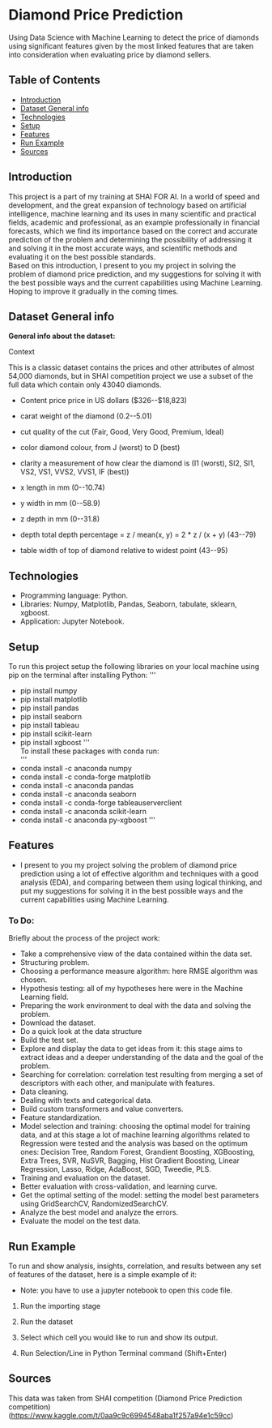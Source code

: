 # Diamond Price Prediction
Using Data Science with Machine Learning to detect the price of diamonds using significant features given by the most linked features that are taken into consideration when evaluating price by diamond sellers.

## Table of Contents
* [Introduction](#introduction)
* [Dataset General info](#dataset-general-info)
* [Technologies](#technologies)
* [Setup](#setup)
* [Features](#features)
* [Run Example](#run-example)
* [Sources](#sources)

## Introduction
This project is a part of my training at SHAI FOR AI.
In a world of speed and development, and the great expansion of technology based on artificial intelligence, machine learning and its uses in many scientific and practical fields, academic and professional, as an example professionally in financial forecasts, which we find its importance based on the correct and accurate prediction of the problem and determining the possibility of addressing it and solving it in the most accurate ways, and scientific methods and evaluating it on the best possible standards.\
Based on this introduction, I present to you my project in solving the problem of diamond price prediction, and my suggestions for solving it with the best possible ways and the current capabilities using Machine Learning.\
Hoping to improve it gradually in the coming times.

## Dataset General info
**General info about the dataset:**

Context

This is a classic dataset contains the prices and other attributes of almost 54,000 diamonds, but in SHAI competition project we use a subset of the full data which contain only 43040 diamonds.

* Content price price in US dollars (\$326--\$18,823)

* carat weight of the diamond (0.2--5.01)

* cut quality of the cut (Fair, Good, Very Good, Premium, Ideal)

* color diamond colour, from J (worst) to D (best)

* clarity a measurement of how clear the diamond is (I1 (worst), SI2, SI1, VS2, VS1, VVS2, VVS1, IF (best))

* x length in mm (0--10.74)

* y width in mm (0--58.9)

* z depth in mm (0--31.8)

* depth total depth percentage = z / mean(x, y) = 2 * z / (x + y) (43--79)

* table width of top of diamond relative to widest point (43--95)

## Technologies
* Programming language: Python.
* Libraries: Numpy, Matplotlib, Pandas, Seaborn, tabulate, sklearn, xgboost. 
* Application: Jupyter Notebook.

## Setup
To run this project setup the following libraries on your local machine using pip on the terminal after installing Python:
'''
* pip install numpy
* pip install matplotlib
* pip install pandas
* pip install seaborn
* pip install tableau
* pip install scikit-learn
* pip install xgboost
'''\
To install these packages with conda run:\
'''
* conda install -c anaconda numpy
* conda install -c conda-forge matplotlib
* conda install -c anaconda pandas
* conda install -c anaconda seaborn
* conda install -c conda-forge tableauserverclient
* conda install -c anaconda scikit-learn
* conda install -c anaconda py-xgboost
'''

## Features
* I present to you my project solving the problem of diamond price prediction using a lot of effective algorithm and techniques with a good analysis (EDA), and comparing between them using logical thinking, and put my suggestions for solving it in the best possible ways and the current capabilities using Machine Learning.

### To Do:
Briefly about the process of the project work:
* Take a comprehensive view of the data contained within the data set.
* Structuring problem.
* Choosing a performance measure algorithm: here RMSE algorithm was chosen.
* Hypothesis testing: all of my hypotheses here were in the Machine Learning field.
* Preparing the work environment to deal with the data and solving the problem.
* Download the dataset.
* Do a quick look at the data structure
* Build the test set.
* Explore and display the data to get ideas from it: this stage aims to extract ideas and a deeper understanding of the data and the goal of the problem.
* Searching for correlation: correlation test resulting from merging a set of descriptors with each other, and manipulate with features.
* Data cleaning.
* Dealing with texts and categorical data.
* Build custom transformers and value converters.
* Feature standardization.
* Model selection and training: choosing the optimal model for training data, and at this stage a lot of machine learning algorithms related to Regression were tested and the analysis was based on the optimum ones: Decision Tree, Random Forest, Grandient Boosting, XGBoosting, Extra Trees, SVR, NuSVR, Bagging, Hist Gradient Boosting, Linear Regression, Lasso, Ridge, AdaBoost, SGD, Tweedie, PLS.
* Training and evaluation on the dataset.
* Better evaluation with cross-validation, and learning curve.
* Get the optimal setting of the model: setting the model best parameters using GridSearchCV, RandomizedSearchCV.
* Analyze the best model and analyze the errors.
* Evaluate the model on the test data.

## Run Example
To run and show analysis, insights, correlation, and results between any set of features of the dataset, here is a simple example of it:

* Note: you have to use a jupyter notebook to open this code file.

1. Run the importing stage

2. Run the dataset

3. Select which cell you would like to run and show its output.

4. Run Selection/Line in Python Terminal command (Shift+Enter)

## Sources
This data was taken from SHAI competition (Diamond Price Prediction competition)\
(https://www.kaggle.com/t/0aa9c9c6994548aba1f257a94e1c59cc)

